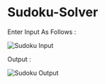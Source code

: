 # Sudoku-Solver

Enter Input As Follows : 

![Sudoku Input](https://user-images.githubusercontent.com/66066662/140281942-a34a39fb-85d5-442f-a577-66bd9a842d39.png)


Output :

![Sudoku Output](https://user-images.githubusercontent.com/66066662/140281982-d50d760d-d4e3-490d-9cce-3de5e95b680c.png)
